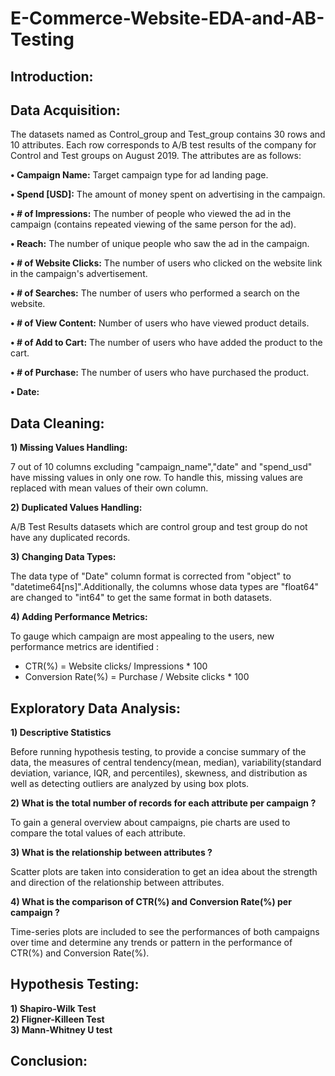 # **E-Commerce-Website-EDA-and-AB-Testing**

## **Introduction:**

## **Data Acquisition:**

The datasets named as Control_group and Test_group contains 30 rows and 10 attributes. Each row corresponds to A/B test results of the company for Control and Test groups on August 2019. The attributes are as follows:<br>

**• Campaign Name:** Target campaign type for ad landing page.<br>

**• Spend [USD]:** The amount of money spent on advertising in the campaign.<br>

**• # of Impressions:** The number of people who viewed the ad in the campaign (contains repeated viewing of the same person for the ad).<br>

**• Reach:** The number of unique people who saw the ad in the campaign.<br>

**• # of Website Clicks:** The number of users who clicked on the website link in the campaign's advertisement.<br>

**• # of Searches:** The number of users who performed a search on the website.<br>

**• # of View Content:** Number of users who have viewed product details.<br>

**• # of Add to Cart:** The number of users who have added the product to the cart.<br>

**• # of Purchase:** The number of users who have purchased the product.<br>

**• Date:**<br> 

## **Data Cleaning:**
**1)	Missing Values Handling:**<br />

7 out of 10 columns excluding "campaign_name","date" and "spend_usd" have missing values in only one row. To handle this, missing values are replaced with mean values of their own column.<br />

**2)	Duplicated Values Handling:**<br />

A/B Test Results datasets which are control group and test group do not have any duplicated records.<br />

**3)	Changing Data Types:**<br />

The data type of "Date" column format is corrected from "object" to "datetime64[ns]".Additionally, the columns whose data types are "float64" are changed to "int64" to get the same format in both datasets.

**4)	Adding Performance Metrics:**<br />

To gauge which campaign are most appealing to the users, new performance metrics are identified :

  - CTR(%) = Website clicks/ Impressions * 100
  - Conversion Rate(%) = Purchase / Website clicks * 100

## **Exploratory Data Analysis:**
**1) Descriptive Statistics**<br />

Before running hypothesis testing, to provide a concise summary of the data, the measures of central tendency(mean, median), variability(standard deviation, variance, IQR, and percentiles), skewness, and distribution as well as detecting outliers are analyzed by using box plots.<br />

**2) What is the total number of records for each attribute per campaign ?**<br />

To gain a general overview about campaigns,  pie charts are used to compare the total values of each attribute.

**3) What is the relationship between attributes ?**<br />

Scatter plots are taken into consideration to get an idea about the strength and direction of the relationship between attributes.

**4) What is the comparison of CTR(%) and Conversion Rate(%) per campaign ?**<br />

Time-series plots are included to see the performances of both campaigns over time and determine any trends or pattern in the performance of CTR(%) and Conversion Rate(%).<br />

## **Hypothesis Testing:**
**1) Shapiro-Wilk Test**<br />
**2) Fligner-Killeen Test**<br />
**3) Mann-Whitney U test**<br />

## **Conclusion:**
